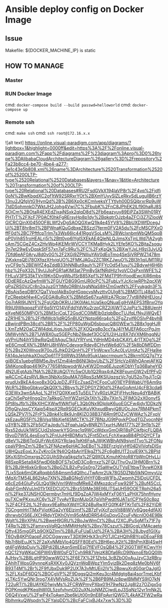 # Ansible deploy config on Docker Image

## Issue

Makefile: ${DOCKER_MACHINE_IP} is static 

## HOW TO MANAGE

### Master

### RUN Docker Image

cmd: `docker-compose build --build passwd=helloworld`
cmd: `docker-compose up`

### Remote ssh

cmd: `make ssh`
cmd: `ssh root@172.16.x.x`


![alt text] https://online.visual-paradigm.com/app/diagrams/?lightbox=1&highlight=0000ff&edit=https%3A%2F%2Fonline.visual-paradigm.com%2Fapp%2Fdiagrams%2F%23diagram%3Aproj%3D0%26type%3DAlibabaCloudArchitectureDiagram%26gallery%3D%2Frepository%2Fa23b8cc4-be70-4be4-a277-3e1c43e5b808.xml%26name%3DArchitecture%2520Transformation%2520of%2520OLTP-type%2520Relational%2520Databases&layers=1&nav=1&title=Architecture%20Transformation%20of%20OLTP-type%20Relational%20Databases#RU2FsdGVkX194laVP8r%2F4vq%2Fjdfi0oN%2BwKbqdXC2of1tW92SRRxrYOt%2BXmYUyvSlZLeRkvSdLugullB6rzY13nu2JQfgVtG1HynQd%2B%2B6Xp0cKCmIveksYTYtlyh00DSQjbrxrRp9uW7ldDSohmnkO7WktJH2Johg4Vwi7C%2FbubK%2FnC8JPhEK2lLf90haRJ8SSOjCm%2BOtaR4EXEdZjxajNSxk2qlqD8d%2Fb6eazyuy89EiPZa3SWh01RYPHTrT%2FXcF7P0ACf0hkFgRErsyHp8p1dy%2BqkqtrOJzb4aZFCj3Z7lZlooWGlCRCQinXl0450OF8LWf2yDgSAOQGXwQ1Ik4e45YV8%2BbUXDWfDcegJUi%2BT8hr8m1%2BPWnaKQuGdbxeZBSzzI7ferm0FV2A5du%2FcMSCPXxOffF0d%2BC7PftfcpTrlm7s3Ws66Ic441RggVSoLsM%2BWclxnbmWbQM5qoBpP0Vjh851roHEALrj5i%2Btt0vp6lYgISXEkAE4QleNLQJimsXsTjnLWd7IA2yghcAm75CGeZ4Cx2HvWq4jKEMirWVCCYTKMa8Hyk2LYEfe5KO%2BjtaZsoqu2n7et29wEvDqskStF57xn7aFc9Ru%2FC%2FxKpQk%2BXwYJxLH9zj3JvUQ7Dfd6eAF0AryJ8d0v0G%2F2XGj9ZPNIIiuYAV0dEoTmo4SeSjVRPWZ1478mZjKxknsQEj78OXfqzXHvjqUO%2FMKJAGu2ZC1RKZJwuO%2BI3h1qjUM11RUyyCF9p%2BEWIfZ4gZddB33hNNBut9auh%2FFYcOd541uyJ%2BdvwH6H6hhbz%2FpX32LT9vUJIoPGR1aKIM3at7PmBySkfNRdHIz1yoVCOsPxnIWFE%2FHLuV3PS35kTVn19Kn5DvgWbJfSrB85Xpf%2FMdTP9fnYoodEwcXiR6mbs0DdEREcAzQwfmW%2FGUYD8G9GmUR0cPC%2FubLvYJcXcjwRPh2qcXWgPqZRS0VJCr8n2qJuzGY1tMsORBhUsgNNaS8lHZmGwtN%2FFyukgdn3F%2BsAjs5eqDBfX7QaTVpolAkBs0gHGqpcvsMvzttvOUIg8%2BMDlTLj48a5%2FzCReebkf4w4CvGEGAj8uRoX%2BMdSe67xuAWzA7Rcipr77yt8INNHEUorJOo7rARI9IJNYE%2FgUQbOKRUJ3K0lAkLhUa5koQNuaEgIHVAEPS3fBnxOYqR9iU9WkqpqzFViF6q5lYO14ViFddYdVKu2rzpCRZ2jXjWTj2JqPjz%2B8UenHeXyeN650MPjOj%2BM3cjCqLT2GsdCC0lMElb0zIqbBpcTUJfqLfNyJiWQyE1zZR1HE%2B%2FjfMWcb1jdRQ5nBUQYNptpi66rq4o%2FgZzyif6OSlvP4bvhBzBwijrdPBm38cd%2BR%2F%2FP80uWgiD6sboucQ8l0WEw%2B8x1ggHJRLXmTzM2OaCZWl4dqLitjgsJssKj%2FXOQxg8p3ccYaJ4IYMJEFA6ccrPgJm0MWyhN%2B71JWBX0uz5GEPcNbZ6kdef3OCQ1U2iHJz8X7dVXM6hgqNUgVPnUN4ihY59wRqQxEltAguC1kjUYRYvnLYdHnMD4xbCKAYL4r1TXOg%2FwE6CmqEXN%2BMHJ8HIWnCdevxgrRdey8CHytWe6d0%2F5k8bDMfDDmD%2Bs2X0Wnos9l70oJSJhkD2lQnH%2FY1nWcwxTcAc0LvUntAz%2FHa9ieFA14qJeIohkaXOqzDp61TFStIRWs35Mo95ukUapcrmpum%2Bkrm1GQ7g7YzgjiBOEs1uebgfIBM5eJbyt1Zm4I4mB6Nl3kbyUbZ%2F5HcVz4WhOAnejAFKQSMiKonpBgp461KPx77658fdpwodrWJyKW2Dmq6EJuzoKObYrTq36BaheYlD4N2UEgtAzb7NA%2BZ8UAQI7jYc5wOUb1Q2Rqx4rAZKBFpumGW2yEfPFyDwACCnC4zsRVL8km3NbXoSbuMA7i5RpsSzMKSlUqzgzVc7gU52o7lgJjTcQjprudUxBkEA4oxoBx3QQJpDZJFFEcZsadZHCFooCuI01IEYP8WabUY6Am9qWcR%2BbgGbkvoQkQ0X%2Bbys%2FDPGYZ90d%2FApGoAmU4cFB3cda6G3EWx3wnSAAoL%2FH7Q0XKxe5Tu5EiLTVvR0zUK2FiFHycNeu4dYBABjKcaChj5ePpHIngg2nr7aRkgG7mYWZpH2k1Xh%2By7XIn%2FIMOi2xX0onvfS5Pt8lsJfb%2BkXlHCXWwfIWAf1gFL3Qb0Nx9DlpIpK6uoEGCFw4jdy1DDkzNDfIgQjyJqsCYXaip54IspX2Rq9SGECkjKuVKhxudBwyiQ8UOcJox7RM4PkmTLQSkZPV7l%2FrP%2Bnk41c8k9Jn8KlZO38B37j6Rm9fOZvCWWAz%2FxpVzkEzauRG5FI%2BiVsq18bXjef4SMCTK%2F7BNzJG9tPgvkPOodTGZvocnNHu3YB%2B%2Fb5jCFaJpdu%2FqahJaQy8NRZfjTxurHJMd177%2F3H1b%2FRxs52duUk1WSCUd2sIqwrkYSGnsc1q9WCcWdxxGmOiRl18sPCikfbjcFLQBAt9voD7W5L4esEoq%2FnUuHHBDMlq%2Fnt5DxrLFchXwaqB84Pt0QYCFTad8eV%2Bi6TpGUFrWc6XGYRclag7pKt6FqAJWjKWBhAtN9sjyn1Tvo%2FONucpaVP9mZm%2Be%2FNAzw6pHAC3pEBoT%2BEFrzIgVvHf04DVlVqfsDlSvU8HQuzEoxLXyZyKrcGk1N4OQ4bAnYElkgZf%2Fc6gBtU1T2culE9X%2BPIdSKyXiSfnOmxrgs2CGUjhS9via5kgzfq%2FQ9XOLKmuhKhtoR8YbWnOHyLLjR8SxpRSeta9A5fwdD6bBOFS7sOdD3Co8rnxz%2FQUThyOvJ3HM0Brn%2B%2BJ9H6xkGrBop%2BpGZILB2vPsGs0rg725aWwOUTVsE1tbwT9vwKOX87Lix5Spk6mGKaRqqbb584msm5dQlIhcJTwAmr2Uk78G5DZNb5IkNOmyyUztMqXrTM54L862tAo7XN%2BaBGNg5VHYF0BrqW1FbJZwpmhZ5lDoUCFDLp6cEz64GluPvGLtQg19klVnrI9WmdMRe8Z4MkozdcvFsw929F%2Buf45CcL4sbFGmNVuUn011r1XEDCUO%2Brz5StMe38EIl6LlTSaUH59OOETRphj26a5nl%2Fke37JNSHODermbyr7mHLf9DgZoA7jW4xMYxF06YLsPHX75hnfHynyquTXCwPKxxuXC6y%2FTyvAyYBznMJpGt7qiVhPwdtf6JATsrlCPYeS0c8pz%2F4CFE2tL%2Fdoxv9EaRtqXWdYCR24BuRwXFG0fK4PTKrTd%2F82YjDR7GCngmHrITMxPViotKGa2yY6Elzjmf%2B7zFyjXcFzoVlt88IWVv6Qge4dfAXIdhrwvbOS6EJXCHRdyYDKhOVm95oMdDRR54jGsDqvGZcuFyNcnIO04E9BkWgIt%2BirXPAU%2BweH9GRU%2BoJwWmCt%2BuLf2XCJPuSgMTx71F7gT4Rp%2B%2FamxysVqRQchMMljtHgNi%2Bxv78Cszut%2BIGcgLVMAcaetoQfty435mgGPLb9OXQZlmj%2B8JFuFUaEUd%2FA%2BA3H%2BJbyd1GIXuT6OyB4KPi0aopFJIOCGgwywvT3DX9KHkX3rcP0TJICzHQIhRBYcpDEoaFR8Nb7r8blEuJK%2F2aXvNMbVlo4QSFF80Ed%2BH6ecJt2it%2BhPmXBI4SwHgt4FgWdqDujv%2BPdj2BLtAqn5imEEpI7fIEVFOsQB4%2F2lG0TWFKCwvYHnQC12YgWKpCl6PW6VBW0sFQTCyh9R87VejzK8Dfa6RcD9INxnoEfbGQ0IlhAJHsy%2B8LgHP90wwWO2%2F6E7X%2F1ZtrbL3cBZbO0xAuJzyC3zRBruZAhIhTWpsG9ynnpKsRXKXv0JQVznWqBWpzYIm5yizBk2Deq8zMe0bNV6fB93T4M%2Br%2F9fUbxDuk9P2UX7A3vMtUEii2IV%2BpwuXrdG0qrOaJglG%2FLXsDF6DQ%2BOCgVP%2F9DqgsQi2mKeu3cr4Mdgtg8ai4sorTmeLKbfxLTKc5YwQNr3rog7X4VMVsRoZUk%2F%2B6PB9MJz8pwIBMMYS9IO7kNT22uRTI%2BUAYKD1wjyMs%2FCRWPmyPXbx01H79wNz2Jg8I2z7OZigx5gPOPKmjdKPKeqlhWI0L5zpfvhynOD2uXNJoNMZCjwdLpJ3SqNz12yr1mNk2LO6Q4VxwU%2FwP4xToAwn2be6kUt00n9nE8FpAvrIQWG7L4kAKZFW2wRaRbIhmkuQWspdn%2FYalqDD%2BcFaFCjxBJ4x7xw%3D%3D




